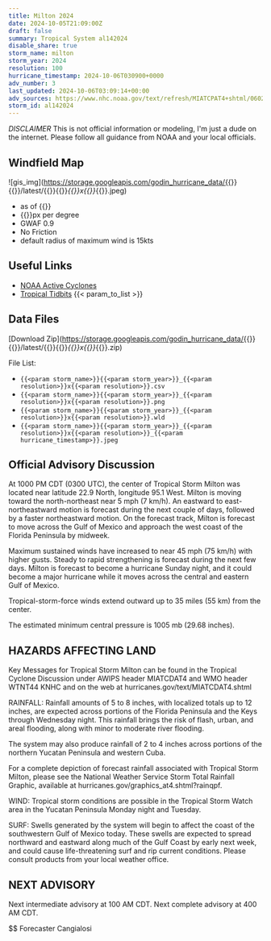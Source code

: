 ```yaml
---
title: Milton 2024
date: 2024-10-05T21:09:00Z
draft: false
summary: Tropical System al142024
disable_share: true
storm_name: milton
storm_year: 2024
resolution: 100
hurricane_timestamp: 2024-10-06T030900+0000
adv_number: 3
last_updated: 2024-10-06T03:09:14+00:00
adv_sources: https://www.nhc.noaa.gov/text/refresh/MIATCPAT4+shtml/060231.shtml;https://www.nhc.noaa.gov/refresh/graphics_at4+shtml/023521.shtml?cone
storm_id: al142024
---
```

*DISCLAIMER* This is not official information or modeling, I'm just a dude on the internet.  Please follow all guidance from NOAA and your local officials.

## Windfield Map
![gis_img](https://storage.googleapis.com/godin_hurricane_data/{{<param storm_name>}}{{<param storm_year>}}/latest/{{<param storm_name>}}{{<param storm_year>}}_{{<param resolution>}}x{{<param resolution>}}_{{<param hurricane_timestamp>}}.jpeg)

- as of {{<param last_updated>}}
- {{<param resolution>}}px per degree
- GWAF 0.9
- No Friction
- default radius of maximum wind is 15kts

## Useful Links
- [NOAA Active Cyclones](https://www.nhc.noaa.gov/)
- [Tropical Tidbits](https://www.tropicaltidbits.com/storminfo/)
{{< param_to_list >}}

## Data Files
[Download Zip](https://storage.googleapis.com/godin_hurricane_data/{{<param storm_name>}}{{<param storm_year>}}/latest/{{<param storm_name>}}{{<param storm_year>}}_{{<param resolution>}}x{{<param resolution>}}_{{<param hurricane_timestamp>}}.zip)

File List:
- `{{<param storm_name>}}{{<param storm_year>}}_{{<param resolution>}}x{{<param resolution>}}.csv`
- `{{<param storm_name>}}{{<param storm_year>}}_{{<param resolution>}}x{{<param resolution>}}.png`
- `{{<param storm_name>}}{{<param storm_year>}}_{{<param resolution>}}x{{<param resolution>}}.wld`
- `{{<param storm_name>}}{{<param storm_year>}}_{{<param resolution>}}x{{<param resolution>}}_{{<param hurricane_timestamp>}}.jpeg`


## Official Advisory Discussion
At 1000 PM CDT (0300 UTC), the center of Tropical Storm Milton was
located near latitude 22.9 North, longitude 95.1 West.  Milton is
moving toward the north-northeast near 5 mph (7 km/h).  An eastward
to east-northeastward motion is forecast during the next couple of
days, followed by a faster northeastward motion.  On the forecast
track, Milton is forecast to move across the Gulf of Mexico and
approach the west coast of the Florida Peninsula by midweek.
 
Maximum sustained winds have increased to near 45 mph (75 km/h)
with higher gusts.  Steady to rapid strengthening is forecast during
the next few days.  Milton is forecast to become a hurricane Sunday
night, and it could become a major hurricane while it moves across
the central and eastern Gulf of Mexico.
 
Tropical-storm-force winds extend outward up to 35 miles (55 km)
from the center.
 
The estimated minimum central pressure is 1005 mb (29.68 inches).
 
 
HAZARDS AFFECTING LAND
----------------------
Key Messages for Tropical Storm Milton can be found in the
Tropical Cyclone Discussion under AWIPS header MIATCDAT4 and WMO
header WTNT44 KNHC and on the web at
hurricanes.gov/text/MIATCDAT4.shtml
 
RAINFALL: Rainfall amounts of 5 to 8 inches, with localized totals
up to 12 inches, are expected across portions of the Florida
Peninsula and the Keys through Wednesday night. This rainfall brings
the risk of flash, urban, and areal flooding, along with minor to
moderate river flooding.
 
The system may also produce rainfall of 2 to 4 inches across
portions of the northern Yucatan Peninsula and western Cuba.
 
For a complete depiction of forecast rainfall associated with
Tropical Storm Milton, please see the National Weather
Service Storm Total Rainfall Graphic, available at
hurricanes.gov/graphics_at4.shtml?rainqpf.
 
WIND: Tropical storm conditions are possible in the Tropical Storm
Watch area in the Yucatan Peninsula Monday night and Tuesday.
 
SURF:  Swells generated by the system will begin to affect the coast
of the southwestern Gulf of Mexico today.  These swells are expected
to spread northward and eastward along much of the Gulf Coast by
early next week, and could cause life-threatening surf and rip
current conditions.  Please consult products from your local weather
office.
 
 
NEXT ADVISORY
-------------
Next intermediate advisory at 100 AM CDT.
Next complete advisory at 400 AM CDT.
 
$$
Forecaster Cangialosi